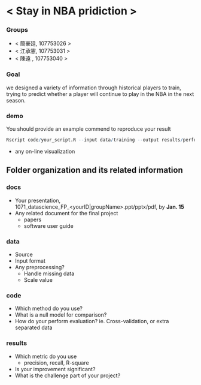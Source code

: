 # < Stay in NBA  pridiction >

### Groups
* < 簡豪廷, 107753026 >
* < 江承憲, 107753031 >
* < 陳遠  , 107753040 >

### Goal
we designed a variety of information through historical players to train, trying to predict whether a player will continue to play in the NBA in the next season.


### demo 
You should provide an example commend to reproduce your result
```R
Rscript code/your_script.R --input data/training --output results/performance.tsv
```
* any on-line visualization

## Folder organization and its related information

### docs
* Your presentation, 1071_datascience_FP_<yourID|groupName>.ppt/pptx/pdf, by **Jan. 15**
* Any related document for the final project
  * papers
  * software user guide

### data

* Source
* Input format
* Any preprocessing?
  * Handle missing data
  * Scale value

### code

* Which method do you use?
* What is a null model for comparison?
* How do your perform evaluation? ie. Cross-validation, or extra separated data

### results

* Which metric do you use 
  * precision, recall, R-square
* Is your improvement significant?
* What is the challenge part of your project?
